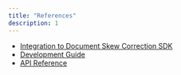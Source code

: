 ```yaml
---
title: "References"
description: 1
---
```

<ul>
<li><a href="https://developer.huawei.com/consumer/en/doc/HMSCore-Guides-V5/documentskewcorrection-sdk-0000001051384430-V5" target="_blank">Integration to Document Skew Correction SDK</a></li>
<li><a href="https://developer.huawei.com/consumer/en/doc/HMSCore-Guides-V5/documentskewcorrection-0000001051703156-V5" target="_blank">Development Guide</a></li>
<li><a href="https://developer.huawei.com/consumer/en/doc/development/HMSCore-References/documentskewcorrection-overview-0000001051704808" target="_blank">API Reference</a></li>
</ul>
